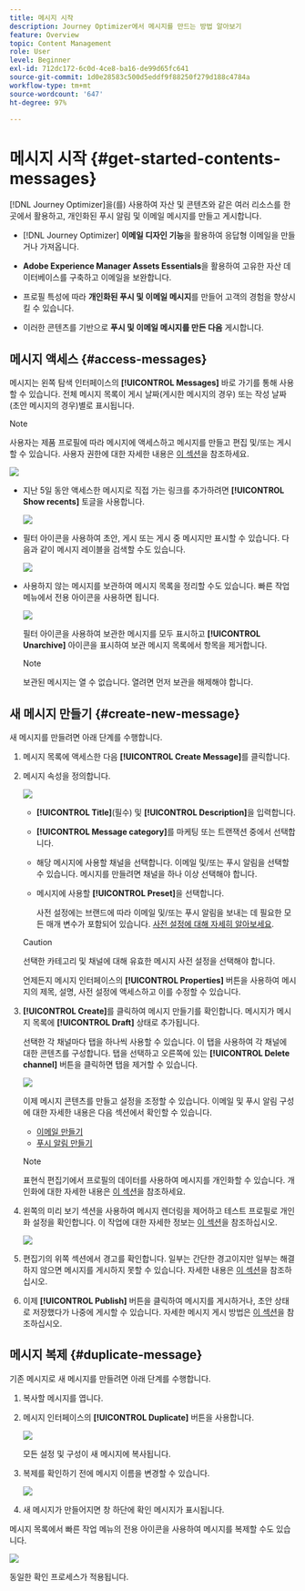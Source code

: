 ```yaml
---
title: 메시지 시작
description: Journey Optimizer에서 메시지를 만드는 방법 알아보기
feature: Overview
topic: Content Management
role: User
level: Beginner
exl-id: 712dc172-6c0d-4ce8-ba16-de99d65fc641
source-git-commit: 1d0e28583c500d5eddf9f88250f279d188c4784a
workflow-type: tm+mt
source-wordcount: '647'
ht-degree: 97%

---
```


# 메시지 시작 {#get-started-contents-messages}

[!DNL Journey Optimizer]을(를) 사용하여 자산 및 콘텐츠와 같은 여러 리소스를 한 곳에서 활용하고, 개인화된 푸시 알림 및 이메일 메시지를 만들고 게시합니다.

* [!DNL Journey Optimizer] **이메일 디자인 기능**&#x200B;을 활용하여 응답형 이메일을 만들거나 가져옵니다.

* **Adobe Experience Manager Assets Essentials**&#x200B;을 활용하여 고유한 자산 데이터베이스를 구축하고 이메일을 보완합니다.

* 프로필 특성에 따라 **개인화된 푸시 및 이메일 메시지**&#x200B;를 만들어 고객의 경험을 향상시킬 수 있습니다.

* 이러한 콘텐츠를 기반으로 **푸시 및 이메일 메시지를 만든 다음** 게시합니다.

## 메시지 액세스 {#access-messages}

메시지는 왼쪽 탐색 인터페이스의 **[!UICONTROL Messages]** 바로 가기를 통해 사용할 수 있습니다. 전체 메시지 목록이 게시 날짜(게시한 메시지의 경우) 또는 작성 날짜(초안 메시지의 경우)별로 표시됩니다.

>[!NOTE]
>
>사용자는 제품 프로필에 따라 메시지에 액세스하고 메시지를 만들고 편집 및/또는 게시할 수 있습니다. 사용자 권한에 대한 자세한 내용은 [이 섹션](../administration/permissions.md)을 참조하세요.

![](assets/messages-list.png)

* 지난 5일 동안 액세스한 메시지로 직접 가는 링크를 추가하려면 **[!UICONTROL Show recents]** 토글을 사용합니다.

   ![](assets/show-recent-messages.png)

* 필터 아이콘을 사용하여 초안, 게시 또는 게시 중 메시지만 표시할 수 있습니다. 다음과 같이 메시지 레이블을 검색할 수도 있습니다.

   ![](assets/filter-messages.png)

* 사용하지 않는 메시지를 보관하여 메시지 목록을 정리할 수도 있습니다. 빠른 작업 메뉴에서 전용 아이콘을 사용하면 됩니다.

   ![](assets/archive-message.png)

   필터 아이콘을 사용하여 보관한 메시지를 모두 표시하고 **[!UICONTROL Unarchive]** 아이콘을 표시하여 보관 메시지 목록에서 항목을 제거합니다.

   >[!NOTE]
   >
   >보관된 메시지는 열 수 없습니다. 열려면 먼저 보관을 해제해야 합니다.

## 새 메시지 만들기 {#create-new-message}

새 메시지를 만들려면 아래 단계를 수행합니다.

1. 메시지 목록에 액세스한 다음 **[!UICONTROL Create Message]**&#x200B;를 클릭합니다.

1. 메시지 속성을 정의합니다.

   ![](assets/create-message-properties.png)

   * **[!UICONTROL Title]**(필수) 및 **[!UICONTROL Description]**&#x200B;을 입력합니다.

   * **[!UICONTROL Message category]**&#x200B;를 마케팅 또는 트랜잭션 중에서 선택합니다.

   * 해당 메시지에 사용할 채널을 선택합니다. 이메일 및/또는 푸시 알림을 선택할 수 있습니다. 메시지를 만들려면 채널을 하나 이상 선택해야 합니다.

   * 메시지에 사용할 **[!UICONTROL Preset]**&#x200B;을 선택합니다.

      사전 설정에는 브랜드에 따라 이메일 및/또는 푸시 알림을 보내는 데 필요한 모든 매개 변수가 포함되어 있습니다. [사전 설정에 대해 자세히 알아보세요](../configuration/message-presets.md).
   >[!CAUTION]
   >
   >선택한 카테고리 및 채널에 대해 유효한 메시지 사전 설정을 선택해야 합니다.

   언제든지 메시지 인터페이스의 **[!UICONTROL Properties]** 버튼을 사용하여 메시지의 제목, 설명, 사전 설정에 액세스하고 이를 수정할 수 있습니다.

1. **[!UICONTROL Create]**&#x200B;를 클릭하여 메시지 만들기를 확인합니다. 메시지가 메시지 목록에 **[!UICONTROL Draft]** 상태로 추가됩니다.

   선택한 각 채널마다 탭을 하나씩 사용할 수 있습니다. 이 탭을 사용하여 각 채널에 대한 콘텐츠를 구성합니다. 탭을 선택하고 오른쪽에 있는 **[!UICONTROL Delete channel]** 버튼을 클릭하면 탭을 제거할 수 있습니다.

   ![](assets/create-messages-content.png)

   이제 메시지 콘텐츠를 만들고 설정을 조정할 수 있습니다. 이메일 및 푸시 알림 구성에 대한 자세한 내용은 다음 섹션에서 확인할 수 있습니다.

   * [이메일 만들기](create-email.md)
   * [푸시 알림 만들기](create-push.md)

   >[!NOTE]
   >   
   >표현식 편집기에서 프로필의 데이터를 사용하여 메시지를 개인화할 수 있습니다. 개인화에 대한 자세한 내용은 [이 섹션](../personalization/personalize.md)을 참조하세요.

1. 왼쪽의 미리 보기 섹션을 사용하여 메시지 렌더링을 제어하고 테스트 프로필로 개인화 설정을 확인합니다. 이 작업에 대한 자세한 정보는 [이 섹션](../design/preview.md)을 참조하십시오.

   ![](assets/messages-simple-preview.png)

1. 편집기의 위쪽 섹션에서 경고를 확인합니다.  일부는 간단한 경고이지만 일부는 해결하지 않으면 메시지를 게시하지 못할 수 있습니다. 자세한 내용은 [이 섹션](alerts.md)을 참조하십시오.

1. 이제 **[!UICONTROL Publish]** 버튼을 클릭하여 메시지를 게시하거나, 초안 상태로 저장했다가 나중에 게시할 수 있습니다. 자세한 메시지 게시 방법은 [이 섹션](publish-manage-message.md)을 참조하십시오.

## 메시지 복제 {#duplicate-message}

기존 메시지로 새 메시지를 만들려면 아래 단계를 수행합니다.

1. 복사할 메시지를 엽니다.

1. 메시지 인터페이스의 **[!UICONTROL Duplicate]** 버튼을 사용합니다.

   ![](assets/message-duplicate.png)

   모든 설정 및 구성이 새 메시지에 복사됩니다.

1. 복제를 확인하기 전에 메시지 이름을 변경할 수 있습니다.

   ![](assets/message-duplicate-confirm.png)

1. 새 메시지가 만들어지면 창 하단에 확인 메시지가 표시됩니다.

메시지 목록에서 빠른 작업 메뉴의 전용 아이콘을 사용하여 메시지를 복제할 수도 있습니다.

![](assets/message-duplicate-from-list.png)

동일한 확인 프로세스가 적용됩니다.

